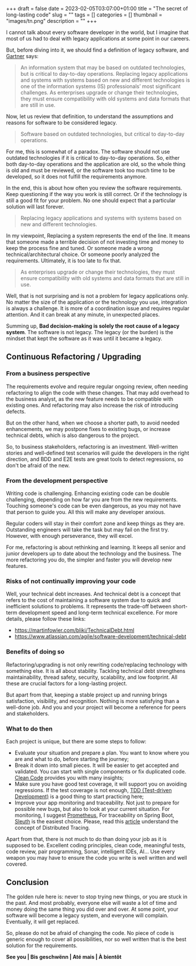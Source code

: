+++ 
draft = false
date = 2023-02-05T03:07:00+01:00
title = "The secret of long-lasting code"
slug = "" 
tags = []
categories = []
thumbnail = "images/tn.png"
description = ""
+++

I cannot talk about every software developer in the world, but I imagine that most of us had to deal with legacy applications at some point in our careers.

But, before diving into it, we should find a definition of legacy software, and [Gartner](https://www.gartner.com/en/information-technology/glossary/legacy-application-or-system) says:

> An information system that may be based on outdated technologies, but is critical to day-to-day operations. Replacing legacy applications and systems with systems based on new and different technologies is one of the information systems (IS) professionals’ most significant challenges. As enterprises upgrade or change their technologies, they must ensure compatibility with old systems and data formats that are still in use.

Now, let us review that definition, to understand the assumptions and reasons for software to be considered legacy.

> Software based on outdated technologies, but critical to day-to-day operations.

For me, this is somewhat of a paradox. The software should not use outdated technologies if it is critical to day-to-day operations. So, either both day-to-day operations and the application are old, so the whole thing is old and must be reviewed, or the software took too much time to be developed, so it does not fulfill the requirements anymore.

In the end, this is about how often you review the software requirements. Keep questioning if the way you work is still correct. Or if the technology is still a good fit for your problem. No one should expect that a particular solution will last forever.

> Replacing legacy applications and systems with systems based on new and different technologies.

In my viewpoint, Replacing a system represents the end of the line. It means that someone made a terrible decision of not investing time and money to keep the process fine and tuned. Or someone made a wrong technical/architectural choice. Or someone poorly analyzed the requirements. Ultimately, it is too late to fix that.

> As enterprises upgrade or change their technologies, they must ensure compatibility with old systems and data formats that are still in use.

Well, that is not surprising and is not a problem for legacy applications only. No matter the size of the application or the technology you use, integration is always a challenge. It is more of a coordination issue and requires regular attention. And it can break at any minute, in unexpected places.

Summing up, **Bad decision-making is solely the root cause of a legacy system**. The software is not legacy. The legacy (or the burden) is the mindset that kept the software as it was until it became a legacy.

## Continuous Refactoring / Upgrading

### From a business perspective

The requirements evolve and require regular ongoing review, often needing refactoring to align the code with these changes. That may add overhead to the business analyst, as the new feature needs to be compatible with existing ones. And refactoring may also increase the risk of introducing defects.

But on the other hand, when we choose a shorter path, to avoid needed enhancements, we may postpone fixes to existing bugs, or increase technical debts, which is also dangerous to the project.

So, to business stakeholders, refactoring is an investment. Well-written stories and well-defined test scenarios will guide the developers in the right direction, and BDD and E2E tests are great tools to detect regressions, so don't be afraid of the new.

### From the development perspective

Writing code is challenging. Enhancing existing code can be double challenging, depending on how far you are from the new requirements. Touching someone's code can be even dangerous, as you may not have that person to guide you. All this will make any developer anxious.

Regular coders will stay in their comfort zone and keep things as they are. Outstanding engineers will take the task but may fail on the first try. However, with enough perseverance, they will excel.

For me, refactoring is about rethinking and learning. It keeps all senior and junior developers up to date about the technology and the business. The more refactoring you do, the simpler and faster you will develop new features.

### Risks of not continually improving your code

Well, your technical debt increases. And technical debt is a concept that refers to the cost of maintaining a software system due to quick and inefficient solutions to problems. It represents the trade-off between short-term development speed and long-term technical excellence. For more details, please follow these links:
- https://martinfowler.com/bliki/TechnicalDebt.html
- https://www.atlassian.com/agile/software-development/technical-debt

### Benefits of doing so

Refactoring/upgrading is not only rewriting code/replacing technology with something else. It is all about stability. Tackling technical debt strengthens maintainability, thread safety, security, scalability, and low footprint. All these are crucial factors for a long-lasting project.

But apart from that, keeping a stable project up and running brings satisfaction, visibility, and recognition. Nothing is more satisfying than a well-done job. And you and your project will become a reference for peers and stakeholders.

### What to do then

Each project is unique, but there are some steps to follow:
- Evaluate your situation and prepare a plan. You want to know where you are and what to do, before starting the journey;
- Break it down into small pieces. It will be easier to get accepted and validated. You can start with single components or fix duplicated code. [Clean Code](https://www.oreilly.com/library/view/clean-code-a/9780136083238/) provides you with many insights;
- Make sure you have good test coverage, it will support you on avoiding regressions. If the test coverage is not enough, [TDD (Test-driven Development)](https://www.agilealliance.org/glossary/tdd) is a good thing to start practicing here;
- Improve your app monitoring and traceability. Not just to prepare for possible new bugs, but also to look at your current situation. For monitoring, I suggest [Prometheus](https://prometheus.io/), For traceability on Spring Boot, [Sleuth](https://spring.io/projects/spring-cloud-sleuth) is the easiest choice. Please, read this [article](https://medium.com/javarevisited/distributed-tracing-in-microservices-spring-boot-125272b58ad8) understand the concept of Distributed Tracing.

Apart from that, there is not much to do than doing your job as it is supposed to be. Excellent coding principles, clean code, meaningful tests, code review, pair programming, Sonar, intelligent IDEs, AI... Use every weapon you may have to ensure the code you write is well written and well covered.

## Conclusion

The golden rule here is: never to stop trying new things, or you are stuck in the past. And most probably, everyone else will waste a lot of time and money doing the same thing you did over and over. At some point, your software will become a legacy system, and everyone will complain. Eventually, it will get replaced.

So, please do not be afraid of changing the code. No piece of code is generic enough to cover all possibilities, nor so well written that is the best solution for the requirements.

**See you | Bis geschwënn | Até mais | À bientôt**
